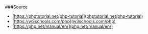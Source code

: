 ###Source
- [https://phptutorial.net/php-tutorial](phptutorial.net/php-tutorial)
- [https://w3schools.com/php](w3schools.com/php)
- [https://php.net/manual/en/](php.net/manual/en/)